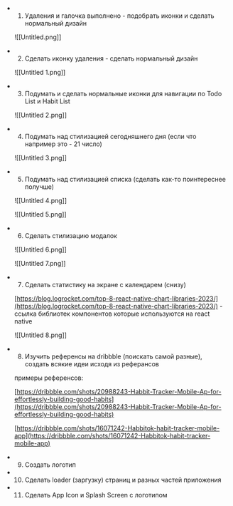   

- 1. Удаления и галочка выполнено - подобрать иконки и сделать нормальный дизайн
    
    ![[Untitled.png]]
    
- 2. Сделать иконку удаления - сделать нормальный дизайн
    
    ![[Untitled 1.png]]
    
- 3. Подумать и сделать нормальные иконки для навигации по Todo List и Habit List
    
    ![[Untitled 2.png]]
    
- 4. Подумать над стилизацией сегодняшнего дня (если что например это - 21 число)
    
    ![[Untitled 3.png]]
    
- 5. Подумать над стилизацией списка (сделать как-то поинтереснее получше)
    
    ![[Untitled 4.png]]
    
    ![[Untitled 5.png]]
    
- 6. Сделать стилизацию модалок
    
    ![[Untitled 6.png]]
    
    ![[Untitled 7.png]]
    
- 7. Сделать статистику на экране с календарем (снизу)
    
    [https://blog.logrocket.com/top-8-react-native-chart-libraries-2023/](https://blog.logrocket.com/top-8-react-native-chart-libraries-2023/) - ссылка библиотек компонентов которые используются на react native
    
    ![[Untitled 8.png]]
    
- 8. Изучить референсы на dribbble (поискать самой разные), создать всякие идеи исходя из реферансов
    
    примеры референсов:  
      
    [https://dribbble.com/shots/20988243-Habbit-Tracker-Mobile-Ap-for-effortlessly-building-good-habits](https://dribbble.com/shots/20988243-Habbit-Tracker-Mobile-Ap-for-effortlessly-building-good-habits)
    
    [https://dribbble.com/shots/16071242-Habbitok-habit-tracker-mobile-app](https://dribbble.com/shots/16071242-Habbitok-habit-tracker-mobile-app)
    
- 9. Создать логотип
- 10. Сделать loader (заргузку) страниц и разных частей приложения
- 11. Сделать App Icon и Splash Screen с логотипом